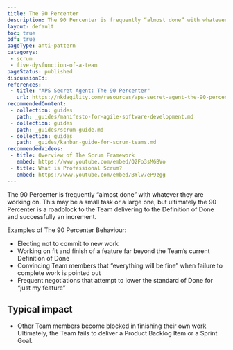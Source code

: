 ```yaml
---
title: The 90 Percenter
description: The 90 Percenter is frequently “almost done” with whatever they are working on.
layout: default
toc: true
pdf: true
pageType: anti-pattern
catagorys: 
 - scrum
 - five-dysfunction-of-a-team
pageStatus: published
discussionId: 
references:
 - title: "APS Secret Agent: The 90 Percenter"
   url: https://nkdagility.com/resources/aps-secret-agent-the-90-percenter/
recommendedContent:
 - collection: guides
   path: _guides/manifesto-for-agile-software-development.md
 - collection: guides
   path: _guides/scrum-guide.md
 - collection: guides
   path: _guides/kanban-guide-for-scrum-teams.md
recommendedVideos:
 - title: Overview of The Scrum Framework
   embed: https://www.youtube.com/embed/Q2Fo3sM6BVo
 - title: What is Professional Scrum?
   embed: https://www.youtube.com/embed/BYlv7eP9zgg
---
```


The 90 Percenter is frequently “almost done” with whatever they are working on. This may be a small task or a large one, but ultimately the 90 Percenter is a roadblock to the Team delivering to the Definition of Done and successfully an increment.

Examples of The 90 Percenter Behaviour:

- Electing not to commit to new work
- Working on fit and finish of a feature far beyond the Team’s current Definition of Done
- Convincing Team members that “everything will be fine” when failure to complete work is pointed out
- Frequent negotiations that attempt to lower the standard of Done for “just my feature”

## Typical impact

- Other Team members become blocked in finishing their own work
Ultimately, the Team fails to deliver a Product Backlog Item or a Sprint Goal.

